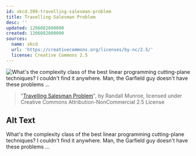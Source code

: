 ```yaml
---
id: xkcd.399-travelling-salesman-problem
title: Travelling Salesman Problem
desc: ''
updated: 1206082800000
created: 1206082800000
sources:
  name: xkcd
  url: 'https://creativecommons.org/licenses/by-nc/2.5/'
  license: Creative Commons 2.5
---
```

![What's the complexity class of the best linear programming cutting-plane techniques?  I couldn't find it anywhere.  Man, the Garfield guy doesn't have these problems ...](https://imgs.xkcd.com/comics/travelling_salesman_problem.png)
> "[Travelling Salesman Problem](https://xkcd.com/399/)", by Randall Munroe, licensed under Creative Commons Attribution-NonCommercial 2.5 License

## Alt Text
What's the complexity class of the best linear programming cutting-plane techniques?  I couldn't find it anywhere.  Man, the Garfield guy doesn't have these problems ...
